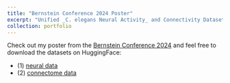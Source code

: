 ```yaml
---
title: "Bernstein Conference 2024 Poster"
excerpt: "Unified _C. elegans Neural Activity_ and Connectivity Datasets for Building Foundation Models of a Small Nervous System<br/><img src='/images/bernstein-poster.jpg'>"
collection: portfolio
---
```


Check out my poster from the [Bernstein Conference 2024](https://www.world-wide.org/bernstein-24/unified-elegans-neural-activity-b5f78167/) and feel free to download the datasets on HuggingFace: 
- (1) [neural data](https://huggingface.co/datasets/qsimeon/celegans_neural_data)
- (2) [connectome data](https://huggingface.co/datasets/qsimeon/celegans_connectome_data)
